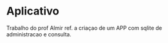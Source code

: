 # Aplicativo
Trabalho do prof Almir ref. a criaçao de um APP com sqlite de administracao e consulta.

